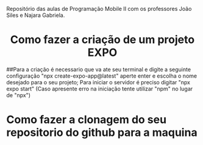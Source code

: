 Repositório das aulas de Programação Mobile II com os professores João Siles e Najara Gabriela.

<h1 align="center"> Como fazer a criação de um projeto EXPO </h1>
##Para a criação é necessario que va ate seu terminal e digite a seguinte configuração "npx create-expo-app@latest"
  aperte enter e escolha o nome desejado para o seu projeto;
  Para iniciar o servidor é preciso digitar "npx expo start"
  (Caso apresente erro na iniciação tente utilizar "npm" no lugar de "npx")

# Como fazer a clonagem do seu repositorio do github para a maquina
